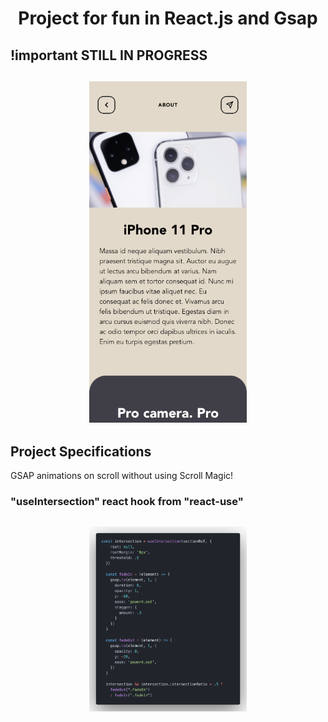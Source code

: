 <h1 align="center">
  Project for fun in React.js and Gsap
</h1>

## !important STILL IN PROGRESS

<h2 align="center">
  <img src="./src/assets/images/ReactApp.png" alt="still in progress" width="50%">
</h2>

## Project Specifications

GSAP animations on scroll without using Scroll Magic!

### "useIntersection" react hook from "react-use"

<h2 align="center">
  <img src="./src/assets/images/code.png" alt="still in progress" width="50%">
</h2>